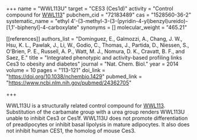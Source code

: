 +++
name = "WWL113U"
target = "CES3 (Ces1d)"
activity = "Control compound for <a href='#wwl113' class='js-scroll-trigger'>WWL113</a>"
pubchem_cid = "72183489"
cas = "1528560-36-2"
systematic_name = "ethyl 4'-(3-methyl-3-(3-(pyridin-4-yl)benzyl)ureido)-[1,1'-biphenyl]-4-carboxylate"
synonyms = []
molecular_weight = "465.21"


[[references]]
authors_list = "Dominguez, E., Galmozzi, A., Chang, J. W., Hsu, K. L., Pawlak, J., Li, W., Godio, C., Thomas, J., Partida, D., Niessen, S., O'Brien, P. E., Russell, A. P., Watt, M. J., Nomura, D. K., Cravatt, B. F., and Saez, E."
title = "Integrated phenotypic and activity-based profiling links Ces3 to obesity and diabetes"
journal = "Nat. Chem. Biol."
year = 2014
volume = 10
pages = "113-121"
doi_link = "https://doi.org/10.1038/nchembio.1429"
pubmed_link = "https://www.ncbi.nlm.nih.gov/pubmed/24362705"

+++

WWL113U is a structurally related control compound for <a href="#wwl113" class="js-scroll-trigger">WWL113</a>. Substitution of the carbamate group with a urea group renders WWL113U unable to inhibit Ces3 or Ces1f. WWL113U does not promote differentiation of preadipocytes or inhibit basal lipolysis in mature adipocytes. It also does not inhibit human CES1, the homolog of mouse Ces3.